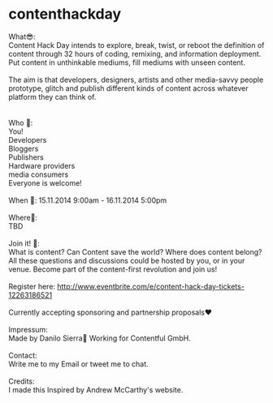 contenthackday
==============

What😎:<br>
Content Hack Day intends to explore, break, twist, or reboot the definition of content through 32 hours of coding, remixing, and information deployment. Put content in unthinkable mediums, fill mediums with unseen content.<br>
<br>
The aim is that developers, designers, artists and other media-savvy people prototype, glitch and publish different kinds of content across whatever platform they can think of.<br>
<br>
<br>
Who 🙋:<br>
You!<br>
Developers<br>
Bloggers<br>
Publishers<br>
Hardware providers<br>
media consumers<br>
Everyone is welcome!
<br>
<br>
When 📅: 
15.11.2014 9:00am - 16.11.2014 5:00pm
<br>
<br>
Where📍:<br> 
TBD
<br>
<br>
Join it! 🎉: <br>
What is content? Can Content save the world? Where does content belong? All these questions and discussions could be hosted by you, or in your venue. Become part of the content-first revolution and join us!
<br>
<br>
Register here: http://www.eventbrite.com/e/content-hack-day-tickets-12263186521
<br>
<br>
Currently accepting sponsoring and partnership proposals❤️
<br>
<br>
Impressum:<br>
Made by Danilo Sierra🌴 Working for Contentful GmbH.
<br>
<br>
Contact: <br>
Write me to my Email or tweet me to chat.
<br>
<br>
Credits: <br>
I made this Inspired by Andrew McCarthy's website.
